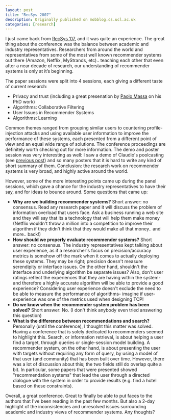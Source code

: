 ```yaml
---
layout: post
title: "RecSys 2007"
description: Originally published on mobblog.cs.ucl.ac.uk
categories: [research]
---
```


I just came back from <a href="http://www.recsys.acm.org/">RecSys &#8217;07</a>, and it was quite an experience. The great thing about the conference was the balance between academic and industry representatives. Researchers from around the world and representatives from some of the most well known recommender systems out there (Amazon, Netflix, MyStrands, etc).. teaching each other that even after a near decade of research, our understanding of recommender systems is only at it&#8217;s beginning.

The paper sessions were split into 4 sessions, each giving a different taste of current research:
* Privacy and trust (including a great presenation by <a href="http://www.gnuband.org/">Paolo Massa</a> on his PhD work)
* Algorithms: Collaborative Filtering
* User Issues in Recommender Systems
* Algorithms: Learning

Common themes ranged from grouping similar users to countering profile-injection attacks and using available user information to improve the performance of these systems, each presented from a different point of view and an equal wide range of solutions. The conference proceedings are definitely worth checking out for more information. The demo and poster session was very interesting as well: I saw a demo of Claudio's poolcasting (see <a href="http://mobblog.cs.ucl.ac.uk/2007/09/18/poolcasting/">previous post</a>) and so many posters that it is hard to write any kind of short summary of them. Conclusion: the research work on recommender systems is very broad, and highly active around the world.

However, some of the more interesting points came up during the panel sessions, which gave a chance for the industry representatives to have their say, and for ideas to bounce around. Some questions that came up:
* **Why are we building recommender systems?** Short answer: no consensus. Read any research paper and it will discuss the problem of information overload that users face. Ask a business running a web site and they will say that its a technology that will help them make money (Netflix wouldn't throw a million into a competition to improve their algorithm if they didn't think that they would make all that money.. and more.. back!)
* **How should we properly evaluate recommender systems?** Short answer: no consensus. The industry representatives kept talking about user experience, as if a researcher's focus on precision/accuracy metrics is somehow off the mark when it comes to actually deploying these systems. They may be right; precision doesn't measure serendipity or interface issues. On the other hand, shouldn't the interface and underlying algorithm be separate issues? Also, don't user ratings reflect the experiences that they are having within the system- and therefore a highly accurate algorithm will be able to provide a good experience? Considering user experience doesn't exclude the need to be able to measure the performance of algorithms- imagine if user-experience was one of the metrics used when designing TCP!
* **Do we know when the recommender system problem has been solved?** Short answer: No. (I don't think anybody even tried answering this question)
* **What is the difference between recommendations and search?** Personally (until the conference), I thought this matter was solved. Having a conference that is solely dedicated to recommenders seemed to highlight this. Search, or information retrieval, is about helping a user find a target, through queries or single-session model building. A recommender system, on the other hand, is about presenting the user with targets without requiring any form of query, by using a model of that user (and community) that has been built over time. However, there was a lot of discussion about this; the two fields still do overlap quite a bit. In particular, some papers that were presented showed "recommendation systems" that lead the user through a directed dialogue with the system in order to provide results (e.g. find a hotel based on these constraints).

Overall, a great conference. Great to finally be able to put faces to the authors that I've been reading in the past few months. But also a 2-day highlight of the inconsistencies and unresolved issues surrounding academic and industry views of recommender systems. Any thoughts?


